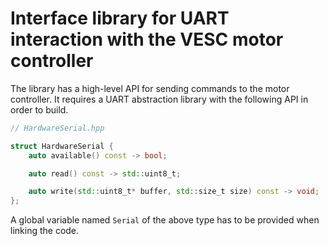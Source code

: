 Interface library for UART interaction with the VESC motor controller
=====================================================================
The library has a high-level API for sending commands to the motor controller.
It requires a UART abstraction library with the following API in order to
build.

```cpp
// HardwareSerial.hpp

struct HardwareSerial {
    auto available() const -> bool;

    auto read() const -> std::uint8_t;

    auto write(std::uint8_t* buffer, std::size_t size) const -> void;
};
```

A global variable named `Serial` of the above type has to be provided when
linking the code.
